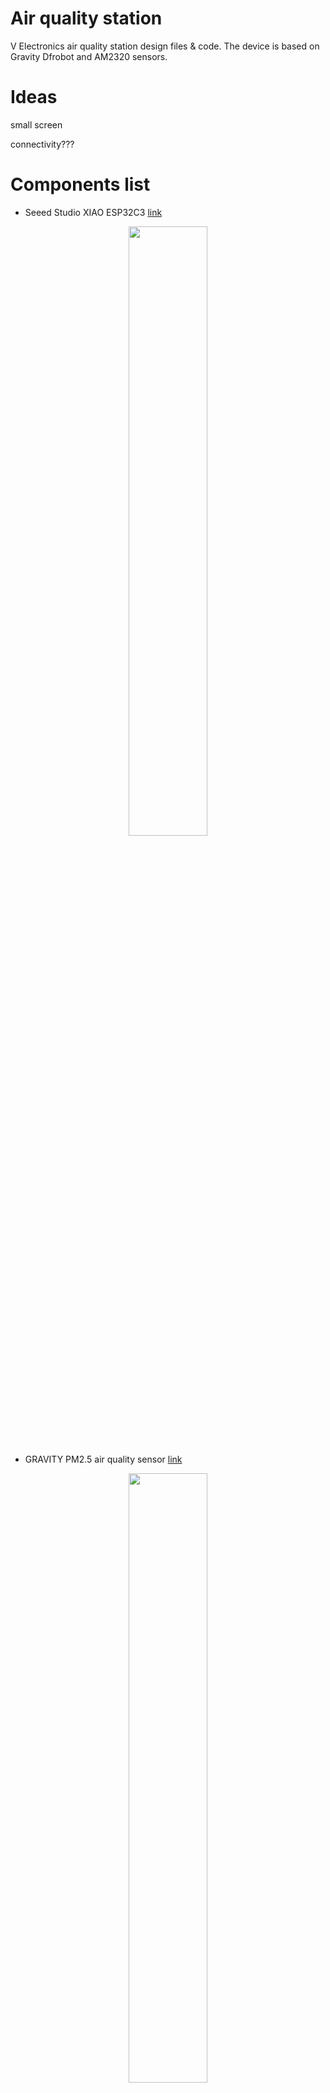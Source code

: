 # Air quality station
V Electronics air quality station design files & code. The device is based on Gravity Dfrobot and AM2320 sensors.

# Ideas
small screen

connectivity???

# Components list

- Seeed Studio XIAO ESP32C3 [link](https://wiki.seeedstudio.com/XIAO_ESP32C3_Getting_Started/)
<div style='text-align: center;'> 
<img src='https://files.seeedstudio.com/wiki/Seeeduino-XIAO/img/Seeeduino-XIAO-pinout-1.jpg' width='50%'>  
</div> 


- GRAVITY PM2.5 air quality sensor [link](https://www.dfrobot.com/product-2439.html)

<div style='text-align: center;'> 
<img src='https://cdn3.botland.store/img/art/inne/20678_16b.jpg' width='50%'>  
</div> 

- Small OLED display

<div style='text-align: center;'> 
<img src='https://botland.store/oled-displays/8867-oled-blue-graphic-display-13-128x64px-i2c-v2-blue-characters-sh1106-5903351241182.html' width='50%'>  
</div> 

- AM2320 temperature & humidity sensor [link](https://www.digikey.pl/pl/products/detail/pimoroni-ltd/COM1700/8126047)
<div style='text-align: center;'> 
<img src='https://encrypted-tbn0.gstatic.com/images?q=tbn:ANd9GcSvubqvIT2sCbDnZAM4_JZKVXFErDj4kKI99Q&s' width='50%'>  
</div> 
